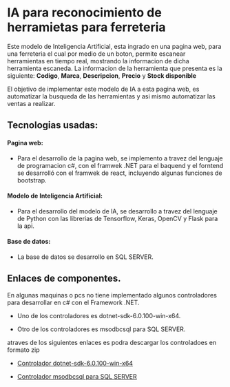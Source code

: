
# IA para reconocimiento de herramietas para ferreteria

Este modelo de Inteligencia Artificial, esta ingrado en una pagina web, para una ferreteria el cual por medio de un boton, permite escanear herramientas en tiempo real, mostrando la informacion de dicha herramienta escaneda. La informacion de la herramienta que presenta es la siguiente: **Codigo**, **Marca**, **Descripcion**, **Precio** y **Stock disponible**

El objetivo de implementar este modelo de IA a esta pagina web, es automatizar la busqueda de las herramientas y asi mismo automatizar las ventas a realizar.

## Tecnologias usadas:
#### Pagina web:

- Para el desarrollo de la pagina web, se implemento a travez del lenguaje de programacion c#, con el framwek .NET para el baquend y el forntend se desarrolló con el framwek de react, incluyendo algunas funciones de bootstrap.

#### Modelo de Inteligencia Artificial:
- Para el desarrollo del modelo de lA, se desarrollo a travez del lenguaje de Python con las librerias de Tensorflow, Keras, OpenCV y Flask para la api.

#### Base de datos:

- La base de datos se desarrollo en SQL SERVER.


## Enlaces de componentes.

En algunas maquinas o pcs no tiene implementado algunos controladores para desarrollar en c# con el Framework .NET.

- Uno de los controladores es dotnet-sdk-6.0.100-win-x64.

- Otro de los controladores es msodbcsql para SQL SERVER.

atraves de los siguientes enlaces es podra descargar los controladoes en formato zip

 - [Controlador dotnet-sdk-6.0.100-win-x64](https://drive.google.com/file/d/1Nbo3rPiDQlDZMscciUtPULUla1q1jmq7/view?usp=sharing)
 
 - [Controlador msodbcsql para SQL SERVER](https://drive.google.com/file/d/1aaqMUOMpe7EEC_CyNClar1kDDHY4x8WS/view?usp=sharing)

